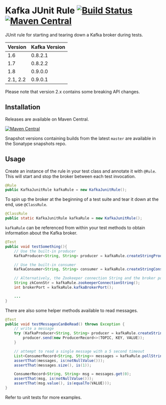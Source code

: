 Kafka JUnit Rule [![Build Status](https://travis-ci.org/charithe/kafka-junit.svg?branch=master)](https://travis-ci.org/charithe/kafka-junit) [![Maven Central](https://maven-badges.herokuapp.com/maven-central/com.github.charithe/kafka-junit/badge.svg)](https://maven-badges.herokuapp.com/maven-central/com.github.charithe/kafka-junit)
=================

JUnit rule for starting and tearing down a Kafka broker during tests.

Version | Kafka Version 
--------|---------------
1.6     | 0.8.2.1       
1.7     | 0.8.2.2       
1.8     | 0.9.0.0  
2.1, 2.2| 0.9.0.1


Please note that version 2.x contains some breaking API changes.

Installation
-------------

Releases are available on Maven Central.

[![Maven Central](https://maven-badges.herokuapp.com/maven-central/com.github.charithe/kafka-junit/badge.svg)](https://maven-badges.herokuapp.com/maven-central/com.github.charithe/kafka-junit)


Snapshot versions containing builds from the latest `master` are available in the Sonatype snapshots repo.

Usage
------

Create an instance of the rule in your test class and annotate it with `@Rule`. This will start and stop the
broker between each test invocation.

 ```java
 @Rule
 public KafkaJunitRule kafkaRule = new KafkaJunitRule();
 ```


 To spin up the broker at the beginning of a test suite and tear it down at the end, use `@ClassRule`.

 ```java
 @ClassRule
 public static KafkaJunitRule kafkaRule = new KafkaJunitRule();
 ```



`kafkaRule` can be referenced from within your test methods to obtain information about the Kafka broker.

```java
@Test
public void testSomething(){
    // Use the built-in producer
    KafkaProducer<String, String> producer = kafkaRule.createStringProducer();

    // Use the built-in consumer 
    KafkaConsumer<String, String> consumer = kafkaRule.createStringConsumer();

    // Alternatively, the Zookeeper connection String and the broker port can be retrieved to generate your own config
    String zkConnStr = kafkaRule.zookeeperConnectionString();
    int brokerPort = kafkaRule.kafkaBrokerPort();

    ...
}
```



There are also some helper methods available to read messages. 

```java
@Test
public void testMessagesCanBeRead() throws Exception {
    // write a message 
    try (KafkaProducer<String, String> producer = kafkaRule.createStringProducer()) {
        producer.send(new ProducerRecord<>(TOPIC, KEY, VALUE));
    }

    // attempt to read a single message with a 5 second timeout
    List<ConsumerRecord<String, String>> messages = kafkaRule.pollStringMessages(TOPIC, 1).get(5, TimeUnit.SECONDS);
    assertThat(messages, is(notNullValue()));
    assertThat(messages.size(), is(1));

    ConsumerRecord<String, String> msg = messages.get(0);
    assertThat(msg, is(notNullValue()));
    assertThat(msg.value(), is(equalTo(VALUE)));
}
```

Refer to unit tests for more examples.
